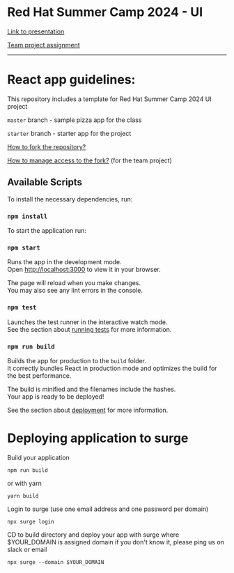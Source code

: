 # Red Hat Summer Camp 2024 - UI

[Link to presentation](https://docs.google.com/presentation/d/1S0iKKqqhfFdo3DuUtDsDnYRC3Y9pcku0VxfwNV6EhOs/edit?usp=sharing)

[Team project assignment](https://docs.google.com/presentation/d/16Vuoljh1DyzeiKJp6cd9rEFIR-r7KNtMibhS7HQKn50/edit?usp=sharing)

---
# React app guidelines:

This repository includes a template for Red Hat Summer Camp 2024 UI project

`master` branch - sample pizza app for the class

`starter` branch - starter app for the project

[How to fork the repository?](https://docs.github.com/en/pull-requests/collaborating-with-pull-requests/working-with-forks/fork-a-repo#forking-a-repository)

[How to manage access to the fork?](https://docs.github.com/en/repositories/managing-your-repositorys-settings-and-features/managing-repository-settings/managing-teams-and-people-with-access-to-your-repository#about-access-management-for-repositories) (for the team project)

## Available Scripts

To install the necessary dependencies, run:

### `npm install`

To start the application run:

### `npm start`

Runs the app in the development mode.\
Open [http://localhost:3000](http://localhost:3000) to view it in your browser.

The page will reload when you make changes.\
You may also see any lint errors in the console.

### `npm test`

Launches the test runner in the interactive watch mode.\
See the section about [running tests](https://facebook.github.io/create-react-app/docs/running-tests) for more information.

### `npm run build`

Builds the app for production to the `build` folder.\
It correctly bundles React in production mode and optimizes the build for the best performance.

The build is minified and the filenames include the hashes.\
Your app is ready to be deployed!

See the section about [deployment](https://facebook.github.io/create-react-app/docs/deployment) for more information.

# Deploying application to surge

Build your application

```
npm run build
```
or with yarn
```
yarn build
```

Login to surge (use one email address and one password per domain)
```
npx surge login
```

CD to build directory and deploy your app with surge where $YOUR_DOMAIN is assigned domain if you don't know it, please ping us on slack or email

```
npx surge --domain $YOUR_DOMAIN
```
